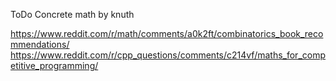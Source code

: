 ToDo
Concrete math by knuth


https://www.reddit.com/r/math/comments/a0k2ft/combinatorics_book_recommendations/
https://www.reddit.com/r/cpp_questions/comments/c214vf/maths_for_competitive_programming/
